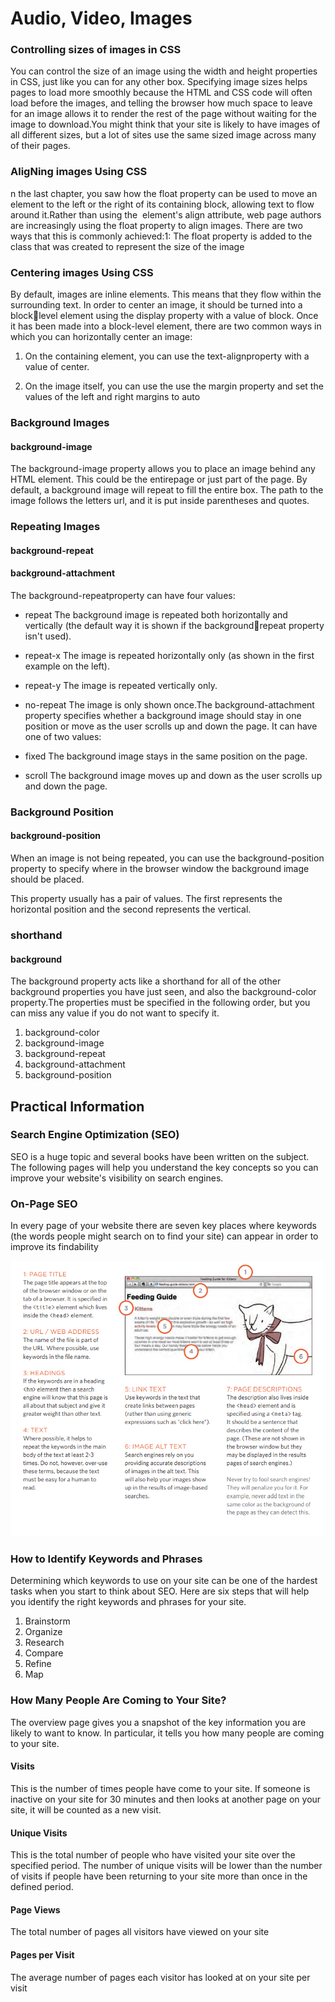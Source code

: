 # Audio, Video, Images

### Controlling sizes of images in CSS
You can control the size of an image using the width and height properties in CSS, just 
like you can for any other box. Specifying image sizes helps pages to load more smoothly 
because the HTML and CSS code will often load before the images, and telling the browser 
how much space to leave for an image allows it to render the rest of the page without waiting for 
the image to download.You might think that your site is likely to have images of all 
different sizes, but a lot of sites use the same sized image across many of their pages. 

### AligNing images Using CSS
n the last chapter, you saw how the float property can be used to move an element to the left or 
the right of its containing block, allowing text to flow around it.Rather than using the <img>
element's align attribute, web page authors are increasingly using the float property to align 
images. There are two ways that this is commonly achieved:1: The float property is added 
to the class that was created to represent the size of the image 

### Centering images Using CSS
By default, images are inline elements. This means that they flow within the surrounding text. 
In order to center an image, it should be turned into a blocklevel element using the display
property with a value of block. Once it has been made into a block-level element, there are 
two common ways in which you can horizontally center an image:

1.  On the containing element, you can use the text-alignproperty with a value of center.

2.  On the image itself, you can use the use the margin property and set the values of the left and 
right margins to auto


### Background Images

#### background-image

The background-image property allows you to place an image behind any HTML 
element. This could be the entirepage or just part of the page. By 
default, a background image will repeat to fill the entire box.
The path to the image follows the letters url, and it is put 
inside parentheses and quotes.

### Repeating Images
#### background-repeat
#### background-attachment

The background-repeatproperty can have four values:

* repeat
The background image is repeated both horizontally and vertically (the default way it 
is shown if the backgroundrepeat property isn't used).

* repeat-x
The image is repeated horizontally only (as shown in the first example on the left).

* repeat-y
The image is repeated vertically 
only.
* no-repeat
The image is only shown once.The background-attachment property specifies whether a 
background image should stay in one position or move as the user scrolls up and down the page. It 
can have one of two values:

* fixed
The background image stays in 
the same position on the page.
* scroll
The background image moves 
up and down as the user scrolls 
up and down the page.

### Background Position
#### background-position
When an image is not being repeated, you can use the background-position
property to specify where in the browser window the background image should be placed. 

This property usually has a pair of values. The first represents the horizontal position and the 
second represents the vertical.


### shorthand
#### background
The background property acts like a shorthand for all of the other background properties 
you have just seen, and also the background-color property.The properties must be specified 
in the following order, but you can miss any value if you do not want to specify it.
1. background-color
2. background-image
3. background-repeat
4. background-attachment
5. background-position


## Practical Information

### Search Engine Optimization (SEO)

SEO is a huge topic and several books have been written on the subject. The following pages will help you understand the key concepts so you can improve your website's visibility on search engines.

### On-Page SEO
 In every page of your website there are seven key places where keywords (the words people might search on to find your site) can appear in order 
to improve its findability

![img](picture/11.1.png)

### How to Identify Keywords and Phrases

Determining which keywords to use on your site can be one of the hardest tasks when you start to think about SEO. Here are six steps that 
will help you identify the right keywords and phrases for your site.

1. Brainstorm
2. Organize
3. Research
4. Compare
5. Refine
6. Map

### How Many People Are Coming to Your Site?
The overview page gives you a snapshot of the key information you are likely to want to know. In particular, it tells you how many people are 
coming to your site.

#### Visits
This is the number of times people have come to your site. If someone is inactive on your site 
for 30 minutes and then looks at another page on your site, it will be counted as a new visit.

#### Unique Visits
This is the total number of people who have visited your site over the specified period. The 
number of unique visits will be lower than the number of visits if people have been returning to 
your site more than once in the defined period.

#### Page Views
The total number of pages all visitors have viewed on your site

#### Pages per Visit
The average number of pages each visitor has looked at on your site per visit


